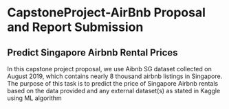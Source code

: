 # CapstoneProject-AirBnb Proposal and Report Submission #
 
## Predict Singapore Airbnb Rental Prices ## 

In this capstone project proposal, we use Aibnb SG dataset collected on August 2019, which contains nearly 8 thousand airbnb listings in Singapore. The purpose of this task is to predict the price of Singapore Airbnb rentals based on the data provided and any external dataset(s) as stated in Kaggle using ML algorithm
 
